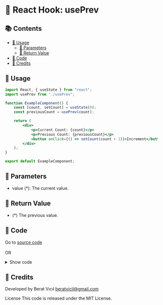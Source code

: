 # 🎣 React Hook: usePrev

## 📚 Contents

- [🔧 Usage](#usage)
  - [🧩 Parameters](#parameters)
  - [📨 Return Value](#return-value)
- [🔦 Code](#code)
- [🙏 Credits](#credits)

## 🔧 Usage
```jsx
import React, { useState } from "react";
import usePrev from "./usePrev";

function ExampleComponent() {
    const [count, setCount] = useState(0);
    const previousCount = usePrev(count);

    return (
        <div>
            <p>Current Count: {count}</p>
            <p>Previous Count: {previousCount}</p>
            <button onClick={() => setCount(count + 1)}>Increment</button>
        </div>
    );
}

export default ExampleComponent;

```

## 🧩 Parameters
* value (*): The current value.

## 📨 Return Value
* (*) The previous value.

## 🔦 Code
Go to [source code](./usePrev.js) 
<br><br>
OR
<details>
<summary>Show code</summary>

### Full Code

```jsx
import { useRef, useEffect } from "react";

/**
 * A React hook that returns the previous value of a given value.
 * @param {*} value - The current value.
 * @returns {*} The previous value.
 */
function usePrev(value) {
    const ref = useRef();

    useEffect(() => {
      ref.current = value;
    }, [value]); 

    return ref.current;
}

export default usePrev;
```
</details>

## 🙏 Credits
Developed by Berat Vıcıl beratvicil@gmail.com

License This code is released under the MIT License.
